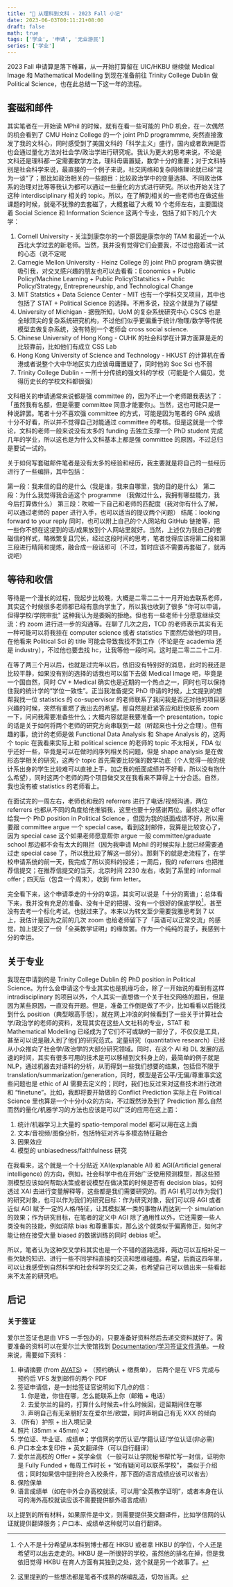 ```yaml
---
title: "📘 从理科到文科 - 2023 Fall 小记"
date: 2023-06-03T00:11:21+08:00
draft: false
math: true
tags: ['学业', '申请', '无业游民']
series: ['学业']
---
```


2023 Fall 申请算是落下帷幕，从一开始打算留在 UIC/HKBU 继续做 Medical Image 和 Mathematical Modelling 到现在准备前往 Trinity College Dublin 做 Political Science，也在此总结一下这一年的流程。

<!--more-->

## 套磁和邮件

其实笔者在一开始读 MPhil 的时候，就有在看一些可能的 PhD 机会，在一次偶然的机会看到了 CMU Heinz College 的一个 joint PhD programmme, 突然直接激发了我的文科心，同时感受到了美国文科的「科学主义」盛行，国内或者欧洲是否也会通过量化方法对社会学/政治学进行研究呢。我认为更大的思考来说，不论是文科还是理科都一定需要数学方法，理科毋庸置疑，数学十分的重要；对于文科特别是社会科学来说，最直接的一个例子来说，社交网络和复杂网络理论就已经“混为一谈”了；那比如政治相关的一些题目：比较政治学中的变量选择、不同政治体系的治理对比等等我认为都可以通过一些量化的方式进行研究。所以也开始关注了这种 interdisciplinary 相关的 topic。所以，在了解到相关的一些老师也在做这些课题的时候，就毫不犹豫的去套磁了，大概套磁了大概 10 个老师左右，主要围绕着 Social Science 和 Information Science 这两个专业，包括了如下的几个大学：

1. Cornell University - 关注到康奈尔的一个原因是康奈尔的 TAM 和最近一个从西北大学过去的新老师。当然，我并没有觉得它们会要我，不过也抱着试一试的心态（说不定呢
2. Carnegie Mellon University - Heinz College 的 joint PhD program 确实很吸引我，对交叉感兴趣的朋友也可以去看看：Economics + Public Policy/Machine Learning + Public Policy/Statsitics + Public Policy/Strategy, Entrepreneurship, and Technological Change
3. MIT Statstics + Data Science Center - MIT 也有一个学科交叉项目，其中也包括了 STAT + Political Science 的选择。不用多说，投这个就是为了碰壁
4. University of Michigan - 据我所知，UoM 的复杂系统研究中心 CSCS 也是全球顶尖的复杂系统研究机构，不过他们似乎更偏重于统计/物理/数学等传统模型去做复杂系统，没有特别一个老师会 cross social science.
5. Chinese University of Hong Kong - CUHK 的社会科学在计算方面算是走的比较靠前，比如他们有成立 CSS Lab
6. Hong Kong University of Science and Technology - HKUST 的计算机在香港或者说整个大中华地区实力应该毋庸置疑了，同时他的 Soc Sci 也不弱
6. Trinity College Dublin - 一所十分传统的强文科的学校（可能是个人偏见，觉得历史长的学校文科都很强）

文科相关的申请通常来说都是强 committee 的，因为不止一个老师跟我表达了：「虽然我有名额，但是需要 committee 同意才能要你」。当然，这也可能只是一种说辞罢。笔者十分不喜欢强 committee 的方式，可能是因为笔者的 GPA 成绩十分不好看，所以并不觉得自己对能通过 committee 的考核。但是这就是一个悖论，文科的老师一般来说没有太多的 funding 去独立支撑一个 PhD student 完成几年的学业，所以这也是为什么文科基本上都是强 committee 的原因，不过总归是要试一试的。

关于如何写套磁邮件笔者是没有太多的经验和经历，我主要就是将自己的一些经历进行了一些编排，其中包括：

第一段：我来信的目的是什么（我是谁，我来自哪里，我的目的是什么）
第二段：为什么我觉得我合适这个 programme （我做过什么，我拥有哪些能力，我今后打算做什么）
第三段：吹嘘一下自己和老师的匹配度（我对你有什么了解，可以通过老师的 paper 进行入手，也可以适当的提议两个问题）
结尾：looking forward to your reply
同时，也可以附上自己的个人网站和 GitHub 链接等，把一些你不想在这提到的话/成果放到个人网站里就好。当然，上述仅为我自己的套磁信的样式，略微繁复且冗长，经过这段时间的思考，笔者觉得应该将第二段和第三段进行精简和提炼，融合成一段话即可（不过，暂时应该不需要再套磁了，就再说吧）

## 等待和收信

等待是一个漫长的过程，我起步比较晚，大概是二零二二十一月开始去联系老师，其实这个时候很多老师都已经有意向学生了，所以我也收到了很多 "你可以申请，但得学校/学院审批" 这种我认为是委婉的拒绝。但也有一些老师十分愿意继续交流：约 zoom 进行进一步的沟通等。在聊了几次之后，TCD 的老师表示其实有无一种可能可以将我挂在 computer science 或者 statistics 下面然后做他的项目，在他看来 Political Sci 的 title 可能会导致我找不到工作（不论是在 academia 还是 industry），不过他也要去找 hc，让我等他一段时间。这时是二零二二十二月.

在等了两三个月以后，也就是过完年以后，依旧没有特别好的消息，此时的我还是比较平静，如果没有别的选择的话我也可以留下去做 Medical Image 吧，毕竟是一个国自然，同时 CV + Medical 确实也是近期的一个热点之一，同时也可以保持住我的统计学的“学位一致性”。正当我准备提交 PhD 申请的时候，上文提到的想帮我找一位 statistics 的 co-supervisor 的老师联系了我问我是否还对他的项目感兴趣的时候，突然有重燃了我出去的希望。那自然是赶紧答应和赶快联系 zoom 一下，问问我需要准备些什么；大概内容就是我要准备一个 presentation，topic 的话是关于如何将两个老师的研究方向串联到一起（听起来也十分之合理）。但有趣的事，统计的老师是做 Functional Data Analysis 和 Shape Analysis 的，这两个 topic 在我看来实际上和 political science 的老师的 topic 不太相关，FDA 似乎还好一些，毕竟是可以在做时间序列相关的问题，但是 shape analysis 是在做形态学相关的研究，这两个 topic 首先需要比较强的数学功底（个人觉得一般的统计系出身的学生比较难可以直接上手，加之我的纸面成绩并不好看，所以没有抱什么希望），同时这两个老师的两个项目做交叉在我看来不算得上十分合适。自然，我也没有被 statistics 的老师看上。

在面试完的一周左右，老师也和我的 referrers 进行了电话/视频沟通，两位 referrers 也都从不同的角度给他推销我，这里也要十分感谢两位。最终决定 offer 给我一个 PhD position in Political Science ，但因为我的纸面成绩不好，所以需要跟 committee argue 一个 special case。看到这封邮件，我算是比较安心了，因为 special case 这个如果老师愿意帮你 argue 一般 committee/graduate school 那边都不会有太大的阻拦（因为我申请 Mphil 的时候实际上就已经需要通过走 special case 了，所以我比较了解这一部分）。那剩下的就是走流程了，在学校申请系统的前一天，我完成了所以资料的投递；一周后，我的 referrers 也把推荐信提交；在推荐信提交的当天，北京时间 2230 左右，收到了系里的 informal offer；四天后（包含一个周末），收到 firm letter。

完全看下来，这个申请季走的十分的幸运，其实可以说是「十分的离谱」：总体看下来，我并没有充足的准备、没有十足的把握、没有一个很好的保底学校[^1]，甚至没有去考一个标化考试。也就过来了。本来以为转文至少需要我雅思考到 7 以上，我估计是因为之前的几次 zoom 也给老师留下了「英语可以正常交流」的感觉，加上提交了一份「全英教学证明」的缘故罢。作为一个纯纯的混子，我感到十分的幸运。

## 关于专业

我现在申请到的是 Trinity College Dublin 的 PhD position in Political Science。为什么会申请这个专业其实也是机缘巧合，除了一开始说的看到有这样 intradisciplinary 的项目以外，个人其实一直想做一个关于社交网络的题目，但是因为某些原因，一直没有开题。但是，准备工作倒是做了不少，比如看看以后能找到什么 position（典型眼高手低），就在网上冲浪的时候看到了一些关于计算社会学/政治学的老师的资料，发现其实在这些人文社科的专业，STAT 和 Mathematical Modelling 已经成为了它们不可或缺的一部分了，不仅仅是工具，甚至可以说是融入到了他们的研究范式。定量研究（quantitative research）已经从小众推向了社会学/政治学的大部分研究领域。同时，在这个 AI 和 DL 发展的迅速的时间，其实有很多可用的技术是可以移植到文科身上的，最简单的例子就是 NLP，通过机器去对语料的分析，从而得到一些我们想要的结果，包括但不限于 translation/summarization/generation，同时，模型是否公平/无偏/尊重事实这些问题也是 ethic of AI 需要去定义的；同时，我们也反过来对这些技术进行改进和 “finetune”。比如，我即将要开始做的 Conflict Prediction 实际上在 Political Science 里也算是一个十分小众的方向，不过既然涉及到了 Prediction 那么自然而然的量化/机器学习的方法也应该是可以广泛的应用在这上面：

1. 统计/机器学习上大量的 spatio-temporal model 都可以用在这上面
2. 文本/音视频/图像分析，包括特征对齐与多模态特征融合
3. 因果效应
4. 模型的 unbiasedness/faithfulness 研究

在我看来，这个就是一个十分贴近 XAI(explanable AI) 和 AGI(Artificial general intelligence) 的方向，例如，社会科学中也在开始广泛使用预测模型，那这些预测模型应该如何帮助决策或者说模型在做决策的时候是否有 decision bias，如何透过 XAI 去进行变量解释等，这些都是我们需要研究的。而 AGI 机可以作为我们的研究对象，也可以作为我们的研究目标：作为研究对象，我们可以将 AGI 或者近似 AGI 赋予一定的人格/特征，让其模拟某一类的事物从而达到一个 simulation 的效果；作为研究目标，在笔者的定义中 AGI 除了通用性以外，它还需要一些人类没有的技能，例如消除 bias 和尊重事实，那么这个就类似于偏离修正，如何才能让他在接受大量 biased 的数据训练的同时 debias 呢[^2]。 

所以，笔者认为这种交叉学科其实也是一个不错的道路选择，两边可以互相补足一些欠缺的知识、进行一些不同学科直接的交流和思维碰撞。希望，后面这四年里，可以让我感受到自然科学和社会科学的交汇之美，也希望自己可以做出来一些看起来不太差的研究吧。


[^1]: 个人不是十分希望从本科到博士都在 HKBU 或者拿 HKBU 的学位，个人还是希望可以出去走走的。HKBU 是一所很好的学校，虽然他的排名在掉，但是我依旧觉得 HKBU 在育人方面有其独到之处，这个就是另一个故事了。
[^2]: 这里提到的一些想法都是笔者不成熟的胡编乱造，切勿当真。

## 后记

### 关于签证

爱尔兰签证也是由 VFS 一手包办的，只要准备好资料然后去递交资料就好了。需要准备的资料可以在爱尔兰大使馆找到 [Documentation](https://www.dfa.ie/media/missions/china/visas/English-version-Study-visa-checklist-March-2023.pdf)/[学习签证文件清单](https://www.dfa.ie/media/missions/china/visas/Study.pdf)。一般来说，需要如下资料：
1. 申请摘要 (from [AVATS](https://www.visas.inis.gov.ie/AVATS/OnlineHome.aspx)) + （预约确认 + 缴费单）， 后两个是在 VFS 完成与预约后 VFS 发到邮件的两个 PDF
2. 签证申请信，是一封给签证官说明如下几点的信：
    1. 你是谁，你住在哪，怎么能联系上你（邮箱 + 电话）
    2. 去爱尔兰的目的，打算什么时候去+什么时候回，逗留期间住在哪
    3. 声明自己有无亲朋好友在爱尔兰/欧盟，同时声明自己有无 XXX 的倾向
3. （所有）护照 + 出入境记录
4. 照片 ($35\text{mm} \times 45 \text{mm}$) $\times 2$
5. 学位证、毕业证、成绩单；学信网的学历认证/学籍认证/学位认证(非必需)
6. 户口本全本复印件 + 英文翻译件（可以自行翻译）
7. 爱尔兰高校的 Offer + 奖学金信 （一般可以让学院秘书帮忙写一封信，证明你是 Fully Funded + 每周工作时长 + “如有疑问可以联系学校”， 类似于介绍信；同时如果信中提到符合入校条件，那下面的语言成绩应该可以省去）
8. 保险保单
9. 语言成绩单（如在中外合办高校就读，可以用“全英教学证明”，或者本身在认可的海外高校就读应该不需要提供额外语言成绩）

以上提到的所有材料，如果原件是中文，则需要提供英文翻译件，比如学信网的认证就提供翻译服务；户口本、成绩单这种就可以自行翻译。